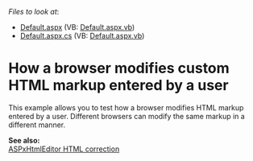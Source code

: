 <!-- default file list -->
*Files to look at*:

* [Default.aspx](./CS/Default.aspx) (VB: [Default.aspx.vb](./VB/Default.aspx.vb))
* [Default.aspx.cs](./CS/Default.aspx.cs) (VB: [Default.aspx.vb](./VB/Default.aspx.vb))
<!-- default file list end -->
# How a browser modifies custom HTML markup entered by a user


<p>This example allows you to test how a browser modifies HTML markup entered by a user. Different browsers can modify the same markup in a different manner.</p><p><strong>See also:<br />
</strong><a href="https://www.devexpress.com/Support/Center/p/KA20012">ASPxHtmlEditor HTML correction</a></p>

<br/>


